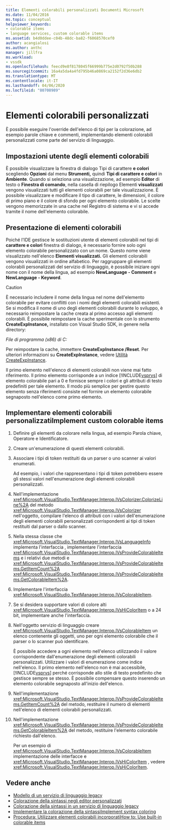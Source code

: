 ```yaml
---
title: Elementi colorabili personalizzati Documenti Microsoft
ms.date: 11/04/2016
ms.topic: conceptual
helpviewer_keywords:
- colorable items
- language services, custom colorable items
ms.assetid: b4d0ddee-c04b-48dc-ba82-f6068570cef0
author: acangialosi
ms.author: anthc
manager: jillfra
ms.workload:
- vssdk
ms.openlocfilehash: feecd9e8f8178045f66999b775e2d0792f50b288
ms.sourcegitcommit: 16a4a5da4a4fd795b46a0869ca2152f2d36e6db2
ms.translationtype: MT
ms.contentlocale: it-IT
ms.lasthandoff: 04/06/2020
ms.locfileid: "80708989"
---
```

# <a name="custom-colorable-items"></a>Elementi colorabili personalizzati
È possibile eseguire l'override dell'elenco di tipi per la colorazione, ad esempio parole chiave e commenti, implementando elementi colorabili personalizzati come parte del servizio di linguaggio.

## <a name="user-settings-of-colorable-items"></a>Impostazioni utente degli elementi colorabili
 È possibile visualizzare la finestra di dialogo Tipi di carattere **e colori** scegliendo **Opzioni** dal menu **Strumenti,** quindi **Tipi di carattere e colori** in **Ambiente**. Quando si seleziona una visualizzazione, ad esempio **Editor** di testo o **Finestra di comando**, nella casella di riepilogo Elementi **visualizzati** vengono visualizzati tutti gli elementi colorabili per tale visualizzazione. È possibile visualizzare e modificare il tipo di carattere, le dimensioni, il colore di primo piano e il colore di sfondo per ogni elemento colorabile. Le scelte vengono memorizzate in una cache nel Registro di sistema e vi si accede tramite il nome dell'elemento colorabile.

## <a name="presentation-of-colorable-items"></a>Presentazione di elementi colorabili
 Poiché l'IDE gestisce le sostituzioni utente di elementi colorabili nel tipi di **carattere e colori** finestra di dialogo, è necessario fornire solo ogni elemento colorabile personalizzato con un nome. Questo nome viene visualizzato nell'elenco **Elementi visualizzati.** Gli elementi colorabili vengono visualizzati in ordine alfabetico. Per raggruppare gli elementi colorabili personalizzati del servizio di linguaggio, è possibile iniziare ogni nome con il nome della lingua, ad esempio **NewLanguage - Comment** e **NewLanguage - Keyword**.

> [!CAUTION]
> È necessario includere il nome della lingua nel nome dell'elemento colorabile per evitare conflitti con i nomi degli elementi colorabili esistenti. Se si modifica il nome di uno degli elementi colorabili durante lo sviluppo, è necessario reimpostare la cache creata al primo accesso agli elementi colorabili. È possibile reimpostare la cache sperimentale con lo strumento **CreateExpInstance,** installato con Visual Studio SDK, in genere nella directory:
>
> *File di programma (x86) di C:*
>
> Per reimpostare la cache, immettere **CreateExpInstance /Reset**. Per ulteriori informazioni su **CreateExpInstance**, vedere [Utilità CreateExpInstance](../../extensibility/internals/createexpinstance-utility.md).

 Il primo elemento nell'elenco di elementi colorabili non viene mai fatto riferimento. Il primo elemento corrisponde a un indice [!INCLUDE[vsprvs](../../code-quality/includes/vsprvs_md.md)] di elemento colorabile pari a 0 e fornisce sempre i colori e gli attributi di testo predefiniti per tale elemento. Il modo più semplice per gestire questo elemento senza riferimenti consiste nel fornire un elemento colorabile segnaposto nell'elenco come primo elemento.

## <a name="implement-custom-colorable-items"></a>Implementare elementi colorabili personalizzatiImplement custom colorable items

1. Definire gli elementi da colorare nella lingua, ad esempio Parola chiave, Operatore e Identificatore.

2. Creare un'enumerazione di questi elementi colorabili.

3. Associare i tipi di token restituiti da un parser o uno scanner ai valori enumerati.

    Ad esempio, i valori che rappresentano i tipi di token potrebbero essere gli stessi valori nell'enumerazione degli elementi colorabili personalizzati.

4. Nell'implementazione <xref:Microsoft.VisualStudio.TextManager.Interop.IVsColorizer.ColorizeLine%2A> del metodo <xref:Microsoft.VisualStudio.TextManager.Interop.IVsColorizer> nell'oggetto, compilare l'elenco di attributi con i valori dell'enumerazione degli elementi colorabili personalizzati corrispondenti ai tipi di token restituiti dal parser o dallo scanner.

5. Nella stessa classe che <xref:Microsoft.VisualStudio.TextManager.Interop.IVsLanguageInfo> implementa l'interfaccia , implementare l'interfaccia <xref:Microsoft.VisualStudio.TextManager.Interop.IVsProvideColorableItems> e i relativi due metodi e <xref:Microsoft.VisualStudio.TextManager.Interop.IVsProvideColorableItems.GetItemCount%2A> <xref:Microsoft.VisualStudio.TextManager.Interop.IVsProvideColorableItems.GetColorableItem%2A>.

6. Implementare l'interfaccia <xref:Microsoft.VisualStudio.TextManager.Interop.IVsColorableItem>.

7. Se si desidera supportare valori di colore alti <xref:Microsoft.VisualStudio.TextManager.Interop.IVsHiColorItem> o a 24 bit, implementare anche l'interfaccia.

8. Nell'oggetto servizio di linguaggio creare <xref:Microsoft.VisualStudio.TextManager.Interop.IVsColorableItem> un elenco contenente gli oggetti, uno per ogni elemento colorabile che il parser o lo scanner può identificare.

    È possibile accedere a ogni elemento nell'elenco utilizzando il valore corrispondente dall'enumerazione degli elementi colorabili personalizzati. Utilizzare i valori di enumerazione come indice nell'elenco. Il primo elemento nell'elenco non è mai accessibile, [!INCLUDE[vsprvs](../../code-quality/includes/vsprvs_md.md)] perché corrisponde allo stile di testo predefinito che gestisce sempre se stesso. È possibile compensare questo inserendo un elemento colorabile segnaposto all'inizio dell'elenco.

9. Nell'implementazione <xref:Microsoft.VisualStudio.TextManager.Interop.IVsProvideColorableItems.GetItemCount%2A> del metodo, restituire il numero di elementi nell'elenco di elementi colorabili personalizzati.

10. Nell'implementazione <xref:Microsoft.VisualStudio.TextManager.Interop.IVsProvideColorableItems.GetColorableItem%2A> del metodo, restituire l'elemento colorabile richiesto dall'elenco.

    Per un esempio di <xref:Microsoft.VisualStudio.TextManager.Interop.IVsColorableItem> implementazione delle interfacce e <xref:Microsoft.VisualStudio.TextManager.Interop.IVsHiColorItem> , vedere <xref:Microsoft.VisualStudio.TextManager.Interop.IVsHiColorItem>.

## <a name="see-also"></a>Vedere anche
- [Modello di un servizio di linguaggio legacy](../../extensibility/internals/model-of-a-legacy-language-service.md)
- [Colorazione della sintassi negli editor personalizzati](../../extensibility/syntax-coloring-in-custom-editors.md)
- [Colorazione della sintassi in un servizio di linguaggio legacy](../../extensibility/internals/syntax-coloring-in-a-legacy-language-service.md)
- [Implementare la colorazione della sintassiImplement syntax coloring](../../extensibility/internals/implementing-syntax-coloring.md)
- [Procedura: Utilizzare elementi colorabili incorporatiHow to: Use built-in colorable items](../../extensibility/internals/how-to-use-built-in-colorable-items.md)
